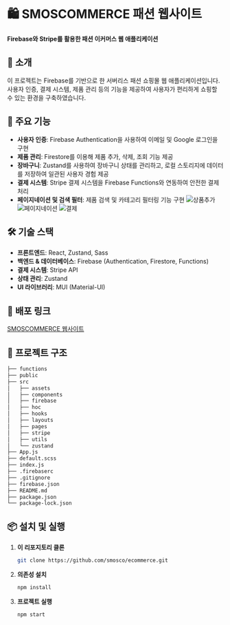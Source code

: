 # 🛍️ SMOSCOMMERCE 패션 웹사이트

**Firebase와 Stripe를 활용한 패션 이커머스 웹 애플리케이션**

## 🌟 소개
이 프로젝트는 Firebase를 기반으로 한 서버리스 패션 쇼핑몰 웹 애플리케이션입니다. 사용자 인증, 결제 시스템, 제품 관리 등의 기능을 제공하여 사용자가 편리하게 쇼핑할 수 있는 환경을 구축하였습니다.

## 🔧 주요 기능
- **사용자 인증**: Firebase Authentication을 사용하여 이메일 및 Google 로그인을 구현
- **제품 관리**: Firestore를 이용해 제품 추가, 삭제, 조회 기능 제공
- **장바구니**: Zustand를 사용하여 장바구니 상태를 관리하고, 로컬 스토리지에 데이터를 저장하여 일관된 사용자 경험 제공
- **결제 시스템**: Stripe 결제 시스템을 Firebase Functions와 연동하여 안전한 결제 처리
- **페이지네이션 및 검색 필터**: 제품 검색 및 카테고리 필터링 기능 구현
![상품추가](https://github.com/user-attachments/assets/ab30587f-40c1-493a-9bfc-22b9849d2d4c)
![페이지네이션](https://github.com/user-attachments/assets/e602fa83-ae62-4808-b708-c7f523e74e79)
![결제](https://github.com/user-attachments/assets/a4a67420-fa3b-4c8d-903b-f00a55aa70df)

## 🛠️ 기술 스택
- **프론트엔드**: React, Zustand, Sass
- **백엔드 & 데이터베이스**: Firebase (Authentication, Firestore, Functions)
- **결제 시스템**: Stripe API
- **상태 관리**: Zustand
- **UI 라이브러리**: MUI (Material-UI)

## 🚀 배포 링크
[SMOSCOMMERCE 웹사이트](https://ecommerce-website-4a792.web.app/)

## 📂 프로젝트 구조
```bash
├── functions
├── public
├── src
│   ├── assets
│   ├── components
│   ├── firebase
│   ├── hoc
│   ├── hooks
│   ├── layouts
│   ├── pages
│   ├── stripe
│   ├── utils
│   └── zustand
├── App.js
├── default.scss
├── index.js
├── .firebaserc
├── .gitignore
├── firebase.json
├── README.md
├── package.json
└── package-lock.json
```

## 📦 설치 및 실행

1. **이 리포지토리 클론**
    ```bash
    git clone https://github.com/smosco/ecommerce.git
    ```

2. **의존성 설치**
    ```bash
    npm install
    ```

3. **프로젝트 실행**
    ```bash
    npm start
    ```
